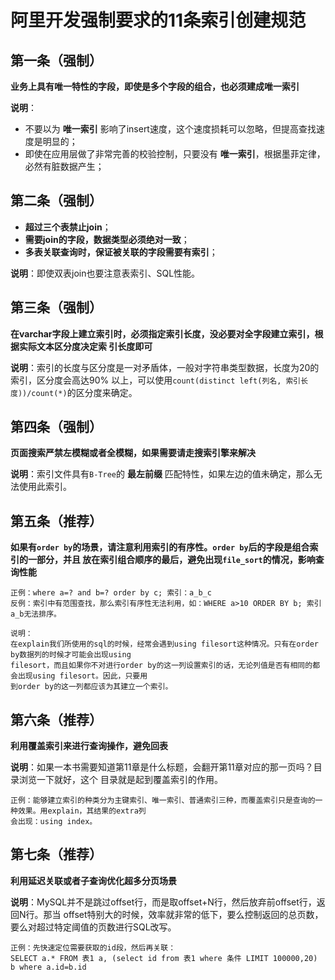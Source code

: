 阿里开发强制要求的11条索引创建规范
================================================================================
## 第一条（强制）
**业务上具有唯一特性的字段，即使是多个字段的组合，也必须建成唯一索引**

**说明**：
+ 不要以为 **唯一索引** 影响了insert速度，这个速度损耗可以忽略，但提高查找速度是明显的；
+ 即使在应用层做了非常完善的校验控制，只要没有 **唯一索引**，根据墨菲定律，必然有脏数据产生；

## 第二条（强制）
+ **超过三个表禁止join**；
+ **需要join的字段，数据类型必须绝对一致**；
+ **多表关联查询时，保证被关联的字段需要有索引**；

**说明**：即使双表join也要注意表索引、SQL性能。

## 第三条（强制）
**在varchar字段上建立索引时，必须指定索引长度，没必要对全字段建立索引，根据实际文本区分度决定索
引长度即可**

**说明**：索引的长度与区分度是一对矛盾体，一般对字符串类型数据，长度为20的索引，区分度会高达90%
以上，可以使用`count(distinct left(列名, 索引长度))/count(*)`的区分度来确定。

## 第四条（强制）
**页面搜索严禁左模糊或者全模糊，如果需要请走搜索引擎来解决**

**说明**：索引文件具有`B-Tree`的 **最左前缀** 匹配特性，如果左边的值未确定，那么无法使用此索引。

## 第五条（推荐）
**如果有`order by`的场景，请注意利用索引的有序性。`order by`后的字段是组合索引的一部分，并且
放在索引组合顺序的最后，避免出现`file_sort`的情况，影响查询性能**
```
正例：where a=? and b=? order by c; 索引：a_b_c 
反例：索引中有范围查找，那么索引有序性无法利用，如：WHERE a>10 ORDER BY b; 索引a_b无法排序。

说明：
在explain我们所使用的sql的时候，经常会遇到using filesort这种情况。只有在order by数据列的时候才可能会出现using 
filesort，而且如果你不对进行order by的这一列设置索引的话，无论列值是否有相同的都会出现using filesort。因此，只要用
到order by的这一列都应该为其建立一个索引。
```

## 第六条（推荐）
**利用覆盖索引来进行查询操作，避免回表**

**说明**：如果一本书需要知道第11章是什么标题，会翻开第11章对应的那一页吗？目录浏览一下就好，这个
目录就是起到覆盖索引的作用。
```
正例：能够建立索引的种类分为主键索引、唯一索引、普通索引三种，而覆盖索引只是查询的一种效果。用explain，其结果的extra列
会出现：using index。
```

## 第七条（推荐）
**利用延迟关联或者子查询优化超多分页场景**

**说明**：MySQL并不是跳过offset行，而是取offset+N行，然后放弃前offset行，返回N行。那当
offset特别大的时候，效率就非常的低下，要么控制返回的总页数，要么对超过特定阈值的页数进行SQL改写。
```
正例：先快速定位需要获取的id段，然后再关联：
SELECT a.* FROM 表1 a, (select id from 表1 where 条件 LIMIT 100000,20) b where a.id=b.id
```



